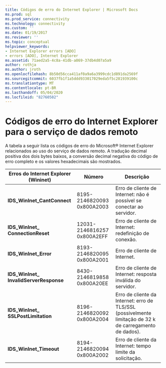```yaml
---
title: Códigos de erro do Internet Explorer | Microsoft Docs
ms.prod: sql
ms.prod_service: connectivity
ms.technology: connectivity
ms.custom: ''
ms.date: 01/19/2017
ms.reviewer: ''
ms.topic: conceptual
helpviewer_keywords:
- Internet Explorer errors [ADO]
- errors [ADO], Internet Explorer
ms.assetid: 71aed2a5-4c8a-41db-a869-37db4d07a5a9
author: rothja
ms.author: jroth
ms.openlocfilehash: 8b50d56cca411af0a9a6a3999cdc1d891da2569f
ms.sourcegitcommit: 6037fb1f1a5ddd933017029eda5f5c281939100c
ms.translationtype: MT
ms.contentlocale: pt-BR
ms.lasthandoff: 05/04/2020
ms.locfileid: "82760502"
---
```

# <a name="internet-explorer-error-codes-for-remote-data-service"></a>Códigos de erro do Internet Explorer para o serviço de dados remoto
A tabela a seguir lista os códigos de erro do Microsoft® Internet Explorer relacionados ao uso do serviço de dados remoto. A tradução decimal positiva dos dois bytes baixos, a conversão decimal negativa do código de erro completo e os valores hexadecimais são mostrados.

|Erros do Internet Explorer (Wininet)|Número|Descrição|
|------------------------------------------|------------|-----------------|
|**IDS_WinInet_CantConnect**|8195-2146820093 0x800A2003|Erro de cliente de Internet: não é possível se conectar ao servidor.|
|**IDS_WinInet_ ConnectionReset**|12031-2146816257 0x800A2EFF|Erro de cliente de Internet: redefinição de conexão.|
|**IDS_WinInet_Error**|8193-2146820095 0x800A2001|Erro de cliente de Internet.|
|**IDS_WinInet_ InvalidServerResponse**|8430-2146819858 0x800A20EE|Erro de cliente de Internet: resposta inválida do servidor.|
|**IDS_WinInet_ SSLPostLimitation**|8196-2146820092 0x800A2004|Erro de cliente da Internet: erro de TLS/SSL (possivelmente limitação de 32 k de carregamento de dados).|
|**IDS_WinInet_Timeout**|8194-2146820094 0x800A2002|Erro de cliente da Internet: tempo limite da solicitação.|
